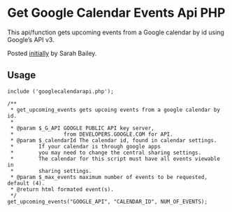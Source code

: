 # Get Google Calendar Events Api PHP

This api/function gets upcoming events from a Google calendar by id using Google’s API v3.

Posted [initially](https://spunmonkey.com/display-contents-google-calendar-php/) by Sarah Bailey.

## Usage

```
include ('googlecalendarapi.php');

/**
 * get_upcoming_events gets upcoing events from a google calendar by id.
 *
 * @param $_G_API GOOGLE PUBLIC API key server,
 *                from DEVELOPERS.GOOGLE.COM for API.
 * @param $_calendarId The calendar id, found in calendar settings.
 *        If your calendar is through google apps
 *        you may need to change the central sharing settings.
 *        The calendar for this script must have all events viewable in
 *        sharing settings.
 * @param $_max_events maximum number of events to be requested, default (4).
 * @return html formated event(s).
 */
get_upcoming_events("GOOGLE_API", "CALENDAR_ID", NUM_OF_EVENTS);
```
